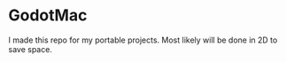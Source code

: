 # GodotMac
 I made this repo for my portable projects. Most likely will be done in 2D to save space.
